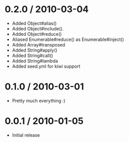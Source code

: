 
0.2.0 / 2010-03-04
==================

  * Added Object#alias()
  * Added Object#include().
  * Added Object#reduce()
  * Aliased Enumerable#reduce() as Enumerable#inject()
  * Added Array#transposed
  * Added String#apply()
  * Added String#call()
  * Added String#lambda
  * Added seed.yml for kiwi support

0.1.0 / 2010-03-01
==================

  * Pretty much everything :)

0.0.1 / 2010-01-05
==================

  * Initial release

